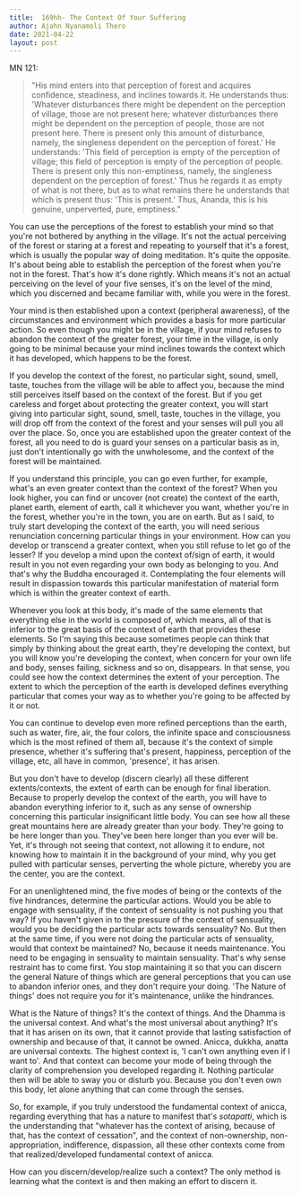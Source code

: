 ```yaml
---
title:  169hh- The Context Of Your Suffering
author: Ajahn Nyanamoli Thero
date: 2021-04-22
layout: post
---
```


MN 121:

> \"His mind enters into that perception of forest and acquires
> confidence, steadiness, and inclines towards it. He understands thus:
> \'Whatever disturbances there might be dependent on the perception of
> village, those are not present here; whatever disturbances there might
> be dependent on the perception of people, those are not present here.
> There is present only this amount of disturbance, namely, the
> singleness dependent on the perception of forest.\' He understands:
> \'This field of perception is empty of the perception of village; this
> field of perception is empty of the perception of people. There is
> present only this non-emptiness, namely, the singleness dependent on
> the perception of forest.\' Thus he regards it as empty of what is not
> there, but as to what remains there he understands that which is
> present thus: \'This is present.\' Thus, Ananda, this is his genuine,
> unperverted, pure, emptiness.\"

You can use the perceptions of the forest to establish your mind so that
you\'re not bothered by anything in the village. It\'s not the actual
perceiving of the forest or staring at a forest and repeating to
yourself that it\'s a forest, which is usually the popular way of doing
meditation. It\'s quite the opposite. It\'s about being able to
establish the perception of the forest when you\'re not in the forest.
That\'s how it\'s done rightly. Which means it\'s not an actual
perceiving on the level of your five senses, it\'s on the level of the
mind, which you discerned and became familiar with, while you were in
the forest.

Your mind is then established upon a context (peripheral awareness), of
the circumstances and environment which provides a basis for more
particular action. So even though you might be in the village, if your
mind refuses to abandon the context of the greater forest, your time in
the village, is only going to be minimal because your mind inclines
towards the context which it has developed, which happens to be the
forest.

If you develop the context of the forest, no particular sight, sound,
smell, taste, touches from the village will be able to affect you,
because the mind still perceives itself based on the context of the
forest. But if you get careless and forget about protecting the greater
context, you will start giving into particular sight, sound, smell,
taste, touches in the village, you will drop off from the context of the
forest and your senses will pull you all over the place. So, once you
are established upon the greater context of the forest, all you need to
do is guard your senses on a particular basis as in, just don\'t
intentionally go with the unwholesome, and the context of the forest
will be maintained.

If you understand this principle, you can go even further, for example,
what\'s an even greater context than the context of the forest? When you
look higher, you can find or uncover (not create) the context of the
earth, planet earth, element of earth, call it whichever you want,
whether you\'re in the forest, whether you\'re in the town, you are on
earth. But as I said, to truly start developing the context of the
earth, you will need serious renunciation concerning particular things
in your environment. How can you develop or transcend a greater context,
when you still refuse to let go of the lesser? If you develop a mind
upon the context of/sign of earth, it would result in you not even
regarding your own body as belonging to you. And that\'s why the Buddha
encouraged it. Contemplating the four elements will result in dispassion
towards this particular manifestation of material form which is within
the greater context of earth.

Whenever you look at this body, it\'s made of the same elements that
everything else in the world is composed of, which means, all of that is
inferior to the great basis of the context of earth that provides these
elements. So I\'m saying this because sometimes people can think that
simply by thinking about the great earth, they\'re developing the
context, but you will know you\'re developing the context, when concern
for your own life and body, senses failing, sickness and so on,
disappears. In that sense, you could see how the context determines the
extent of your perception. The extent to which the perception of the
earth is developed defines everything particular that comes your way as
to whether you\'re going to be affected by it or not.

You can continue to develop even more refined perceptions than the
earth, such as water, fire, air, the four colors, the infinite space and
consciousness which is the most refined of them all, because it\'s the
context of simple presence, whether it\'s suffering that\'s present,
happiness, perception of the village, etc, all have in common,
'presence', it has arisen.

But you don\'t have to develop (discern clearly) all these different
extents/contexts, the extent of earth can be enough for final
liberation. Because to properly develop the context of the earth, you
will have to abandon everything inferior to it, such as any sense of
ownership concerning this particular insignificant little body. You can
see how all these great mountains here are already greater than your
body. They\'re going to be here longer than you. They\'ve been here
longer than you ever will be. Yet, it\'s through not seeing that
context, not allowing it to endure, not knowing how to maintain it in
the background of your mind, why you get pulled with particular senses,
perverting the whole picture, whereby you are the center, you are the
context.

For an unenlightened mind, the five modes of being or the contexts of
the five hindrances, determine the particular actions. Would you be able
to engage with sensuality, if the context of sensuality is not pushing
you that way? If you haven\'t given in to the pressure of the context of
sensuality, would you be deciding the particular acts towards
sensuality? No. But then at the same time, if you were not doing the
particular acts of sensuality, would that context be maintained? No,
because it needs maintenance. You need to be engaging in sensuality to
maintain sensuality. That\'s why sense restraint has to come first. You
stop maintaining it so that you can discern the general Nature of things
which are general perceptions that you can use to abandon inferior ones,
and they don\'t require your doing. 'The Nature of things' does not
require you for it's maintenance, unlike the hindrances.

What is the Nature of things? It\'s the context of things. And the
Dhamma is the universal context. And what\'s the most universal about
anything? It\'s that it has arisen on its own, that it cannot provide
that lasting satisfaction of ownership and because of that, it cannot be
owned. Anicca, dukkha, anatta are universal contexts. The highest
context is, 'I can\'t own anything even if I want to'. And that context
can become your mode of being through the clarity of comprehension you
developed regarding it. Nothing particular then will be able to sway you
or disturb you. Because you don\'t even own this body, let alone
anything that can come through the senses.

So, for example, if you truly understood the fundamental context of
anicca, regarding everything that has a nature to manifest that\'s
*sotapatti*, which is the understanding that "whatever has the context
of arising, because of that, has the context of cessation", and the
context of non-ownership, non-appropriation, indifference, dispassion,
all these other contexts come from that realized/developed fundamental
context of anicca.

How can you discern/develop/realize such a context? The only method is
learning what the context is and then making an effort to discern it.


